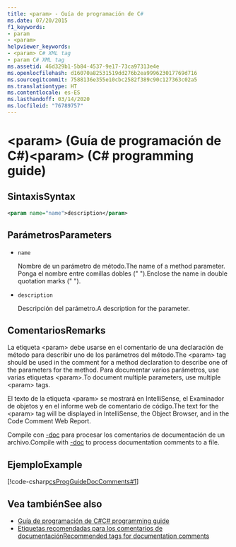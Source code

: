 ```yaml
---
title: <param> - Guía de programación de C#
ms.date: 07/20/2015
f1_keywords:
- param
- <param>
helpviewer_keywords:
- <param> C# XML tag
- param C# XML tag
ms.assetid: 46d329b1-5b84-4537-9e17-73ca97313e4e
ms.openlocfilehash: d16070a82531519dd276b2ea999623017769d716
ms.sourcegitcommit: 7588136e355e10cbc2582f389c90c127363c02a5
ms.translationtype: HT
ms.contentlocale: es-ES
ms.lasthandoff: 03/14/2020
ms.locfileid: "76789757"
---
```

# <a name="param-c-programming-guide"></a><span data-ttu-id="3f0c2-102">\<param> (Guía de programación de C#)</span><span class="sxs-lookup"><span data-stu-id="3f0c2-102">\<param> (C# programming guide)</span></span>

## <a name="syntax"></a><span data-ttu-id="3f0c2-103">Sintaxis</span><span class="sxs-lookup"><span data-stu-id="3f0c2-103">Syntax</span></span>

```xml
<param name="name">description</param>
```

## <a name="parameters"></a><span data-ttu-id="3f0c2-104">Parámetros</span><span class="sxs-lookup"><span data-stu-id="3f0c2-104">Parameters</span></span>

- `name`

  <span data-ttu-id="3f0c2-105">Nombre de un parámetro de método.</span><span class="sxs-lookup"><span data-stu-id="3f0c2-105">The name of a method parameter.</span></span> <span data-ttu-id="3f0c2-106">Ponga el nombre entre comillas dobles (" ").</span><span class="sxs-lookup"><span data-stu-id="3f0c2-106">Enclose the name in double quotation marks (" ").</span></span>

- `description`

  <span data-ttu-id="3f0c2-107">Descripción del parámetro.</span><span class="sxs-lookup"><span data-stu-id="3f0c2-107">A description for the parameter.</span></span>

## <a name="remarks"></a><span data-ttu-id="3f0c2-108">Comentarios</span><span class="sxs-lookup"><span data-stu-id="3f0c2-108">Remarks</span></span>

<span data-ttu-id="3f0c2-109">La etiqueta \<param> debe usarse en el comentario de una declaración de método para describir uno de los parámetros del método.</span><span class="sxs-lookup"><span data-stu-id="3f0c2-109">The \<param> tag should be used in the comment for a method declaration to describe one of the parameters for the method.</span></span> <span data-ttu-id="3f0c2-110">Para documentar varios parámetros, use varias etiquetas \<param>.</span><span class="sxs-lookup"><span data-stu-id="3f0c2-110">To document multiple parameters, use multiple \<param> tags.</span></span>

<span data-ttu-id="3f0c2-111">El texto de la etiqueta \<param> se mostrará en IntelliSense, el Examinador de objetos y en el informe web de comentario de código.</span><span class="sxs-lookup"><span data-stu-id="3f0c2-111">The text for the \<param> tag will be displayed in IntelliSense, the Object Browser, and in the Code Comment Web Report.</span></span>

<span data-ttu-id="3f0c2-112">Compile con [-doc](../../language-reference/compiler-options/doc-compiler-option.md) para procesar los comentarios de documentación de un archivo.</span><span class="sxs-lookup"><span data-stu-id="3f0c2-112">Compile with [-doc](../../language-reference/compiler-options/doc-compiler-option.md) to process documentation comments to a file.</span></span>

## <a name="example"></a><span data-ttu-id="3f0c2-113">Ejemplo</span><span class="sxs-lookup"><span data-stu-id="3f0c2-113">Example</span></span>

[!code-csharp[csProgGuideDocComments#1](~/samples/snippets/csharp/VS_Snippets_VBCSharp/csProgGuideDocComments/CS/DocComments.cs#1)]

## <a name="see-also"></a><span data-ttu-id="3f0c2-114">Vea también</span><span class="sxs-lookup"><span data-stu-id="3f0c2-114">See also</span></span>

- [<span data-ttu-id="3f0c2-115">Guía de programación de C#</span><span class="sxs-lookup"><span data-stu-id="3f0c2-115">C# programming guide</span></span>](../index.md)
- [<span data-ttu-id="3f0c2-116">Etiquetas recomendadas para los comentarios de documentación</span><span class="sxs-lookup"><span data-stu-id="3f0c2-116">Recommended tags for documentation comments</span></span>](./recommended-tags-for-documentation-comments.md)
